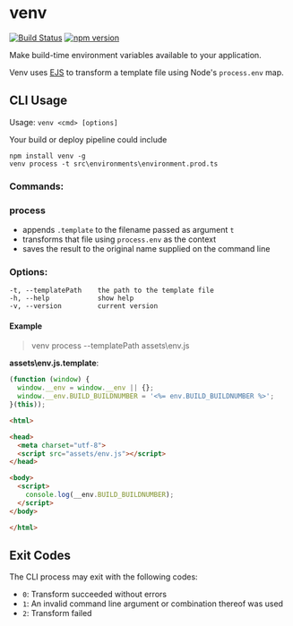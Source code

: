 # venv

[![Build Status](https://travis-ci.org/GaryB432/venv.svg?branch=master)](https://travis-ci.org/GaryB432/venv)
[![npm version](https://badge.fury.io/js/venv.svg)](https://badge.fury.io/js/venv)

Make build-time environment variables available to your application.

Venv uses [EJS](https://ejs.co) to transform a template file using Node's `process.env` map.

## CLI Usage

Usage: `venv <cmd> [options]`

Your build or deploy pipeline could include

```
npm install venv -g
venv process -t src\environments\environment.prod.ts
```

### Commands:

### process

 - appends `.template` to the filename passed as argument `t`
 - transforms that file using `process.env` as the context
 - saves the result to the original name supplied on the command line

### Options:

```
-t, --templatePath    the path to the template file
-h, --help            show help
-v, --version         current version
```

#### Example

> venv process --templatePath assets\env.js

__assets\env.js.template__:
```javascript
(function (window) {
  window.__env = window.__env || {};
  window.__env.BUILD_BUILDNUMBER = '<%= env.BUILD_BUILDNUMBER %>';
}(this));
```

```html
<html>

<head>
  <meta charset="utf-8">
  <script src="assets/env.js"></script>
</head>

<body>
  <script>
    console.log(__env.BUILD_BUILDNUMBER);
  </script>
</body>

</html>
```

## Exit Codes

The CLI process may exit with the following codes:

- `0`: Transform succeeded without errors
- `1`: An invalid command line argument or combination thereof was used
- `2`: Transform failed
